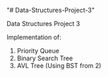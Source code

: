 "# Data-Structures-Project-3" 

Data Structures Project 3

Implementation of:
  1. Priority Queue
  2. Binary Search Tree
  3. AVL Tree (Using BST from 2)
